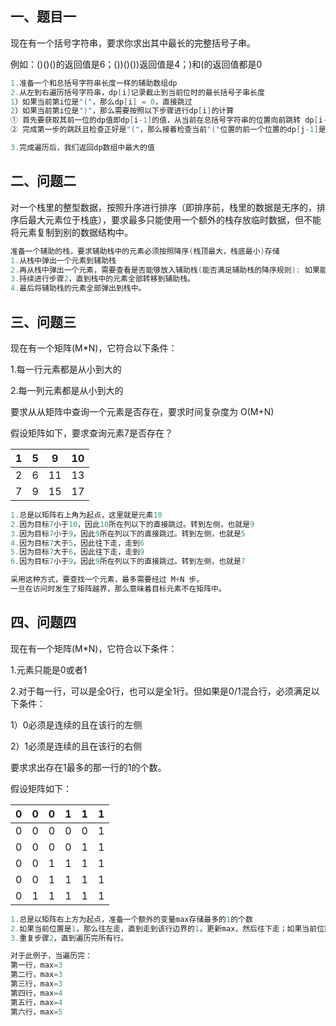 ## 一、题目一

现在有一个括号字符串，要求你求出其中最长的完整括号子串。

例如：()()()的返回值是6；())()())返回值是4；)和(的返回值都是0

```go
1.准备一个和总括号字符串长度一样的辅助数组dp
2.从左到右遍历括号字符串，dp[i]记录截止到当前位时的最长括号子串长度
1）如果当前第i位是"("，那么dp[i] = 0，直接跳过
2）如果当前第i位是")"，那么需要按照以下步骤进行dp[i]的计算
① 首先要获取其前一位的dp值即dp[i-1]的值，从当前在总括号字符串的位置向前跳转 dp[i-1]+1个位置。然后判断当前位置是否是"("且有没有越界，如果没有越界且正好是"(",那么dp[i]至少应该是 dp[i-1]+2。至于是不是"至少"，还需要进行第②步
② 完成第一步的跳跃且检查正好是"("，那么接着检查当前"("位置的前一个位置的dp[j-1]是否符合“未越界且大于0”，那么dp[i] 需要在 dp[i-1]+2 的基础上再加上 dp[j-1]

3.完成遍历后，我们返回dp数组中最大的值
```

## 二、问题二

对一个栈里的整型数据，按照升序进行排序（即排序前，栈里的数据是无序的，排序后最大元素位于栈底），要求最多只能使用一个额外的栈存放临时数据，但不能将元素复制到别的数据结构中。

```go
准备一个辅助的栈，要求辅助栈中的元素必须按照降序(栈顶最大，栈底最小)存储
1.从栈中弹出一个元素到辅助栈
2.再从栈中弹出一个元素，需要查看是否能够放入辅助栈(能否满足辅助栈的降序规则): 如果能放直接放; 如果不能放，则需要将辅助栈中的元素弹到原栈中，弹出到可以在辅助栈放入这个元素。
3.持续进行步骤2，直到栈中的元素全部转移到辅助栈。
4.最后将辅助栈的元素全部弹出到栈中。
```

## 三、问题三

现在有一个矩阵(M*N)，它符合以下条件：

1.每一行元素都是从小到大的

2.每一列元素都是从小到大的

要求从从矩阵中查询一个元素是否存在，要求时间复杂度为 O(M+N)

假设矩阵如下，要求查询元素7是否存在？

|  1   |  5   |  9   |  10  |
| :--: | :--: | :--: | :--: |
|  2   |  6   |  11  |  13  |
|  7   |  9   |  15  |  17  |

```go
1.总是以矩阵右上角为起点，这里就是元素10
2.因为目标7小于10，因此10所在列以下的直接跳过。转到左侧，也就是9
3.因为目标7小于9，因此9所在列以下的直接跳过。转到左侧，也就是5
4.因为目标7大于5，因此往下走，走到6
5.因为目标7大于6，因此往下走，走到9
6.因为目标7小于9，因此9所在列以下的直接跳过。转到左侧，也就是7

采用这种方式，要查找一个元素，最多需要经过 M+N 步。
一旦在访问时发生了矩阵越界，那么意味着目标元素不在矩阵中。
```

## 四、问题四

现在有一个矩阵(M*N)，它符合以下条件：

1.元素只能是0或者1

2.对于每一行，可以是全0行，也可以是全1行。但如果是0/1混合行，必须满足以下条件：

1）0必须是连续的且在该行的左侧

2）1必须是连续的且在该行的右侧

要求求出存在1最多的那一行的1的个数。

假设矩阵如下：

| 0    | 0    | 0    | 1    | 1    | 1    |
| ---- | ---- | ---- | ---- | ---- | ---- |
| 0    | 0    | 0    | 0    | 0    | 1    |
| 0    | 0    | 0    | 0    | 1    | 1    |
| 0    | 0    | 1    | 1    | 1    | 1    |
| 0    | 0    | 1    | 1    | 1    | 1    |
| 0    | 1    | 1    | 1    | 1    | 1    |

```go
1.总是以矩阵右上方为起点，准备一个额外的变量max存储最多的1的个数
2.如果当前位置是1，那么往左走，直到走到该行边界的1，更新max，然后往下走；如果当前位置是0，则继续往下走。
3.重复步骤2，直到遍历完所有行。

对于此例子，当遍历完：
第一行，max=3
第二行，max=3
第三行，max=3
第四行，max=4
第五行，max=4
第六行，max=5
```

